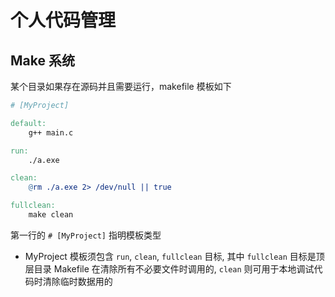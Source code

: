 <!-- myblog -->

# 个人代码管理

## Make 系统

某个目录如果存在源码并且需要运行，makefile 模板如下

```makefile
# [MyProject]

default:
	g++ main.c

run:
	./a.exe

clean:
	@rm ./a.exe 2> /dev/null || true 

fullclean:
	make clean 
```

第一行的 `# [MyProject]` 指明模板类型

* MyProject 模板须包含 `run`, `clean`, `fullclean` 目标, 
  其中 `fullclean` 目标是顶层目录 Makefile 在清除所有不必要文件时调用的,
  `clean` 则可用于本地调试代码时清除临时数据用的
